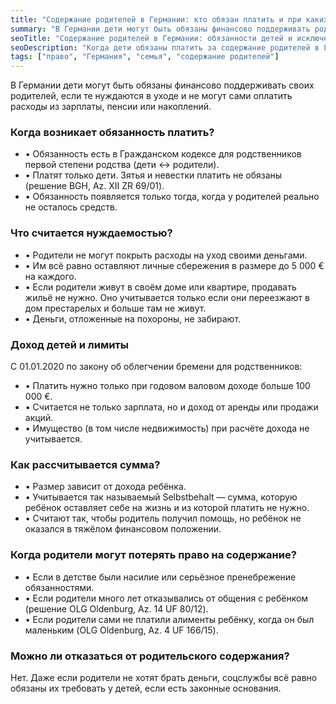 ```yaml
---
title: "Содержание родителей в Германии: кто обязан платить и при каких условиях"
summary: "В Германии дети могут быть обязаны финансово поддерживать родителей, если те не могут сами оплачивать уход. Обязанность есть только у детей, но действует лимит дохода — от 100 000 € в год."
seoTitle: "Содержание родителей в Германии: обязанности детей и исключения"
seoDescription: "Когда дети обязаны платить за содержание родителей в Германии, кто освобождён от этой обязанности и как рассчитывается сумма. Правовые исключения и лимиты дохода."
tags: ["право", "Германия", "семья", "содержание родителей"]
---
```


В Германии дети могут быть обязаны финансово поддерживать своих родителей, если те нуждаются в уходе и не могут сами оплатить расходы из зарплаты, пенсии или накоплений.

### Когда возникает обязанность платить?

- • Обязанность есть в Гражданском кодексе для родственников первой степени родства (дети ↔ родители).  
- • Платят только дети. Зятья и невестки платить не обязаны (решение BGH, Az. XII ZR 69/01).  
- • Обязанность появляется только тогда, когда у родителей реально не осталось средств.  

### Что считается нуждаемостью?

- • Родители не могут покрыть расходы на уход своими деньгами.  
- • Им всё равно оставляют личные сбережения в размере до 5 000 € на каждого.  
- • Если родители живут в своём доме или квартире, продавать жильё не нужно. Оно учитывается только если они переезжают в дом престарелых и больше там не живут.  
- • Деньги, отложенные на похороны, не забирают.  

### Доход детей и лимиты

С 01.01.2020 по закону об облегчении бремени для родственников:  
- • Платить нужно только при годовом валовом доходе больше 100 000 €.  
- • Считается не только зарплата, но и доход от аренды или продажи акций.  
- • Имущество (в том числе недвижимость) при расчёте дохода не учитывается.  

### Как рассчитывается сумма?

- • Размер зависит от дохода ребёнка.  
- • Учитывается так называемый Selbstbehalt — сумма, которую ребёнок оставляет себе на жизнь и из которой платить не нужно.  
- • Считают так, чтобы родитель получил помощь, но ребёнок не оказался в тяжёлом финансовом положении.  

### Когда родители могут потерять право на содержание?

- • Если в детстве были насилие или серьёзное пренебрежение обязанностями.  
- • Если родители много лет отказывались от общения с ребёнком (решение OLG Oldenburg, Az. 14 UF 80/12).  
- • Если родители сами не платили алименты ребёнку, когда он был маленьким (OLG Oldenburg, Az. 4 UF 166/15).  

### Можно ли отказаться от родительского содержания?

Нет. Даже если родители не хотят брать деньги, соцслужбы всё равно обязаны их требовать у детей, если есть законные основания.  

